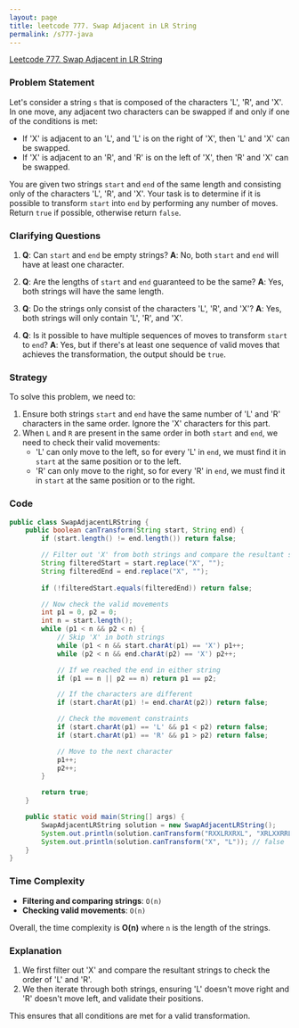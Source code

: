 ```yaml
---
layout: page
title: leetcode 777. Swap Adjacent in LR String
permalink: /s777-java
---
```

[Leetcode 777. Swap Adjacent in LR String](https://algoadvance.github.io/algoadvance/l777)
### Problem Statement

Let's consider a string `s` that is composed of the characters 'L', 'R', and 'X'. In one move, any adjacent two characters can be swapped if and only if one of the conditions is met:

- If 'X' is adjacent to an 'L', and 'L' is on the right of 'X', then 'L' and 'X' can be swapped.
- If 'X' is adjacent to an 'R', and 'R' is on the left of 'X', then 'R' and 'X' can be swapped.

You are given two strings `start` and `end` of the same length and consisting only of the characters 'L', 'R', and 'X'. Your task is to determine if it is possible to transform `start` into `end` by performing any number of moves. Return `true` if possible, otherwise return `false`.

### Clarifying Questions

1. **Q**: Can `start` and `end` be empty strings?
   **A**: No, both `start` and `end` will have at least one character.

2. **Q**: Are the lengths of `start` and `end` guaranteed to be the same?
   **A**: Yes, both strings will have the same length.

3. **Q**: Do the strings only consist of the characters 'L', 'R', and 'X'?
   **A**: Yes, both strings will only contain 'L', 'R', and 'X'.

4. **Q**: Is it possible to have multiple sequences of moves to transform `start` to `end`?
   **A**: Yes, but if there's at least one sequence of valid moves that achieves the transformation, the output should be `true`.

### Strategy

To solve this problem, we need to:

1. Ensure both strings `start` and `end` have the same number of 'L' and 'R' characters in the same order. Ignore the 'X' characters for this part.
2. When `L` and `R` are present in the same order in both `start` and `end`, we need to check their valid movements:
   - 'L' can only move to the left, so for every 'L' in `end`, we must find it in `start` at the same position or to the left.
   - 'R' can only move to the right, so for every 'R' in `end`, we must find it in `start` at the same position or to the right.

### Code

```java
public class SwapAdjacentLRString {
    public boolean canTransform(String start, String end) {
        if (start.length() != end.length()) return false;

        // Filter out 'X' from both strings and compare the resultant strings
        String filteredStart = start.replace("X", "");
        String filteredEnd = end.replace("X", "");
        
        if (!filteredStart.equals(filteredEnd)) return false;

        // Now check the valid movements
        int p1 = 0, p2 = 0;
        int n = start.length();
        while (p1 < n && p2 < n) {
            // Skip 'X' in both strings
            while (p1 < n && start.charAt(p1) == 'X') p1++;
            while (p2 < n && end.charAt(p2) == 'X') p2++;

            // If we reached the end in either string
            if (p1 == n || p2 == n) return p1 == p2;

            // If the characters are different
            if (start.charAt(p1) != end.charAt(p2)) return false;

            // Check the movement constraints
            if (start.charAt(p1) == 'L' && p1 < p2) return false;
            if (start.charAt(p1) == 'R' && p1 > p2) return false;

            // Move to the next character
            p1++;
            p2++;
        }

        return true;
    }

    public static void main(String[] args) {
        SwapAdjacentLRString solution = new SwapAdjacentLRString();
        System.out.println(solution.canTransform("RXXLRXRXL", "XRLXXRRLX")); // true
        System.out.println(solution.canTransform("X", "L")); // false
    }
}
```

### Time Complexity

- **Filtering and comparing strings**: `O(n)`
- **Checking valid movements**: `O(n)`

Overall, the time complexity is **O(n)** where `n` is the length of the strings.

### Explanation

1. We first filter out 'X' and compare the resultant strings to check the order of 'L' and 'R'.
2. We then iterate through both strings, ensuring 'L' doesn't move right and 'R' doesn't move left, and validate their positions.

This ensures that all conditions are met for a valid transformation.